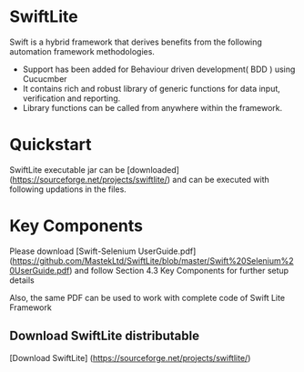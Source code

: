 SwiftLite
=========

Swift is a hybrid framework that derives benefits from the following automation framework methodologies.
 * Support has been added for Behaviour driven development( BDD ) using Cucucmber
 * It contains rich and robust library of generic functions for data input, verification and reporting. 
 * Library functions can be called from anywhere within the framework.
 


Quickstart
===========

SwiftLite executable jar can be [downloaded] (https://sourceforge.net/projects/swiftlite/) and can be executed with following updations in the files.


Key Components
==============

Please download [Swift-Selenium UserGuide.pdf] (https://github.com/MastekLtd/SwiftLite/blob/master/Swift%20Selenium%20UserGuide.pdf) and follow Section 4.3 Key Components for further setup details

Also, the same PDF can be used to work with complete code of Swift Lite Framework
  
   
Download SwiftLite distributable
--------------------------------
[Download SwiftLite] (https://sourceforge.net/projects/swiftlite/)

